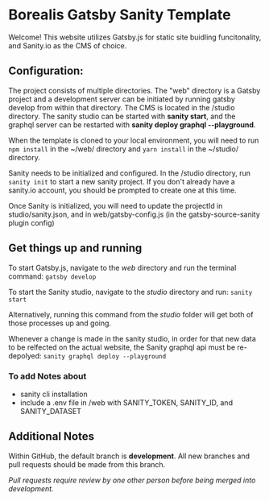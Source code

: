 # Borealis Gatsby Sanity Template

Welcome! This website utilizes Gatsby.js for static site buidling funcitonality, and Sanity.io as the CMS of choice.

## Configuration:

The project consists of multiple directories. The "web" directory is a Gatsby project and a development server can be initiated by running gatsby develop from within that directory. The CMS is located in the /studio directory. The sanity studio can be started with <b>sanity start</b>, and the graphql server can be restarted with <b>sanity deploy graphql --playground</b>.

When the template is cloned to your local environment, you will need to run `npm install` in the ~/web/ directory and `yarn install` in the ~/studio/ directory.

Sanity needs to be initialized and configured. In the /studio directory, run `sanity init` to start a new sanity project. If you don't already have a sanity.io account, you should be prompted to create one at this time.

Once Sanity is initialized, you will need to update the projectId in studio/sanity.json, and in web/gatsby-config.js (in the gatsby-source-sanity plugin config)

## Get things up and running

To start Gatsby.js, navigate to the _web_ directory and run the terminal command:
`gatsby develop`

To start the Sanity studio, navigate to the _studio_ directory and run:
`sanity start`

Alternatively, running this command from the _studio_ folder will get both of those processes up and going.

Whenever a change is made in the sanity studio, in order for that new data to be relfected on the actual website, the Sanity graphql api must be re-depolyed:
`sanity graphql deploy --playground`

### To add Notes about

- sanity cli installation
- include a .env file in /web with SANITY_TOKEN, SANITY_ID, and SANITY_DATASET

## Additional Notes

Within GitHub, the default branch is **development**. All new branches and pull requests should be made from this branch.

_Pull requests require review by one other person before being merged into development._
